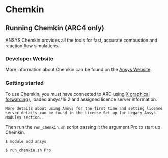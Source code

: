 # Chemkin

## Running Chemkin (ARC4 only)

ANSYS Chemkin provides all the tools for fast, accurate combustion and reaction flow simulations.

### Developer Website

More information about Chemkin can be found on the [Ansys Website](https://www.ansys.com/en-gb/products/fluids/ansys-chemkin-pro).

### Getting started

To use Chemkin, you must have connected to ARC using [X graphical forwarding](../../../getting_started/logon/x11-graphics)), loaded ansys/19.2 and assigned licence server information.

```{note}
More details about using Ansys for the first time and setting license server details can be found in the License Set-up for Legacy Ansys Modules section..
```

Then run the `run_chemkin.sh` script passing it the argument Pro to start up Chemkin.

```bash
$ module add ansys

$ run_chemkin.sh Pro
```
